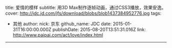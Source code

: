 title: 爱情的模样
subtitle: 用3D Max制作逐帧动画，通过CSS3播放，效果安逸。
cover: http://jdc.jd.com/jfs/download/blobs/blob1437384952776.jpg
tags:
  - 其他
author:
  nick: 京东
  github_name: JDC
date: 2015-01-31T16:00:00.000Z
publishDate: 2015-08-20T13:51:31.016Z
link: http://www.paipai.com/act/love/index.html
---